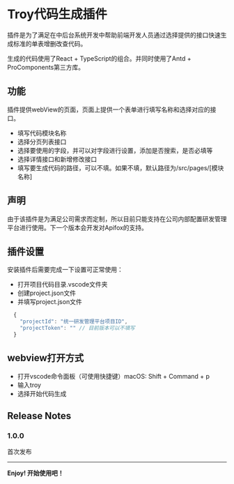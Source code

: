 # Troy代码生成插件

插件是为了满足在中后台系统开发中帮助前端开发人员通过选择提供的接口快速生成标准的单表增删改查代码。

生成的代码使用了React + TypeScript的组合。并同时使用了Antd + ProComponents第三方库。

## 功能

插件提供webView的页面，页面上提供一个表单进行填写名称和选择对应的接口。

* 填写代码模块名称
* 选择分页列表接口
* 选择要使用的字段，并可以对字段进行设置，添加是否搜索，是否必填等
* 选择详情接口和新增修改接口
* 填写要生成代码的路径，可以不填。如果不填，默认路径为/src/pages/[模块名称]

## 声明

由于该插件是为满足公司需求而定制，所以目前只能支持在公司内部配置研发管理平台进行使用。下一个版本会开发对Apifox的支持。

## 插件设置

安装插件后需要完成一下设置可正常使用：

* 打开项目代码目录.vscode文件夹
* 创建project.json文件
* 并填写project.json文件
  
````javascript
  {
    "projectId": "统一研发管理平台项目ID",
    "projectToken": "" // 目前版本可以不填写
  }
````

## webview打开方式

* 打开vscode命令面板（可使用快捷键）macOS: Shift + Command + p
* 输入troy
* 选择开始代码生成

## Release Notes

### 1.0.0

首次发布

---

**Enjoy! 开始使用吧！**
